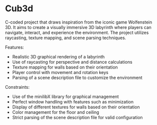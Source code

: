 # Cub3d

C-coded project that draws inspiration from the iconic game Wolfenstein 3D. It aims to create a visually immersive 3D labyrinth where players can navigate, interact, and experience the environment. The project utilizes raycasting, texture mapping, and scene parsing techniques.

Features:

- Realistic 3D graphical rendering of a labyrinth
- Use of raycasting for perspective and distance calculations
- Texture mapping for walls based on their orientation
- Player control with movement and rotation keys
- Parsing of a scene description file to customize the environment

Constraints:

- Use of the minilibX library for graphical management
- Perfect window handling with features such as minimization
- Display of different textures for walls based on their orientation
- Color management for the floor and ceiling
- Strict parsing of the scene description file for valid configuration
